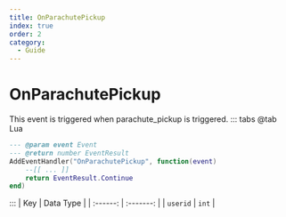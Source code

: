 ```yaml
---
title: OnParachutePickup
index: true
order: 2
category:
  - Guide
---
```


# OnParachutePickup
This event is triggered when parachute_pickup is triggered.
::: tabs
@tab Lua
```lua
--- @param event Event
--- @return number EventResult
AddEventHandler("OnParachutePickup", function(event)
    --[[ ... ]]
    return EventResult.Continue
end)
```

:::
|    Key   | Data Type |
| :------: | :-------: |
| `userid` |   `int`   |